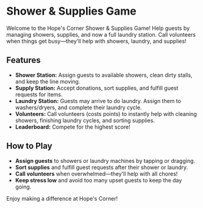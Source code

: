 # Shower & Supplies Game

Welcome to the Hope's Corner Shower & Supplies Game! Help guests by managing showers, supplies, and now a full laundry station. Call volunteers when things get busy—they'll help with showers, laundry, and supplies!

## Features
- **Shower Station:** Assign guests to available showers, clean dirty stalls, and keep the line moving.
- **Supply Station:** Accept donations, sort supplies, and fulfill guest requests for items.
- **Laundry Station:** Guests may arrive to do laundry. Assign them to washers/dryers, and complete their laundry cycle.
- **Volunteers:** Call volunteers (costs points) to instantly help with cleaning showers, finishing laundry cycles, and sorting supplies.
- **Leaderboard:** Compete for the highest score!

## How to Play
- **Assign guests** to showers or laundry machines by tapping or dragging.
- **Sort supplies** and fulfill guest requests after their shower or laundry.
- **Call volunteers** when overwhelmed—they'll help with all chores!
- **Keep stress low** and avoid too many upset guests to keep the day going.

Enjoy making a difference at Hope's Corner!
